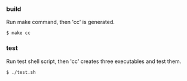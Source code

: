 ### build
Run make command, then 'cc' is generated.
```
$ make cc
```

### test
Run test shell script, then 'cc' creates three executables  and test them.
```
$ ./test.sh
```
